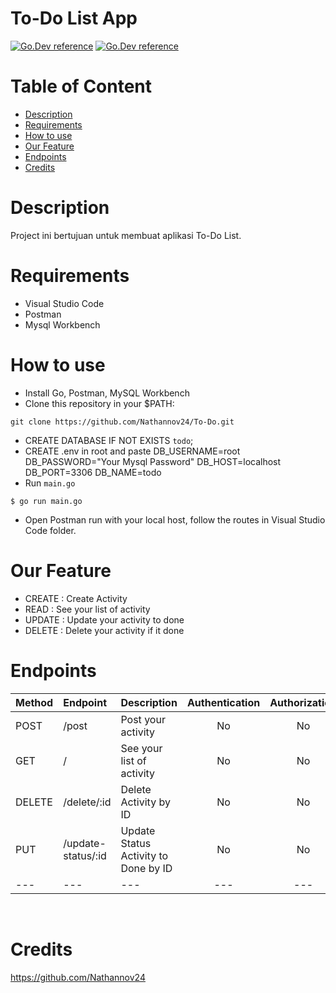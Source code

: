 # To-Do List App

[![Go.Dev reference](https://img.shields.io/badge/gorm-reference-blue?logo=go&logoColor=blue)](https://pkg.go.dev/gorm.io/gorm?tab=doc)
[![Go.Dev reference](https://img.shields.io/badge/echo-reference-blue?logo=go&logoColor=blue)](https://github.com/labstack/echo)


# Table of Content

- [Description](#description)
- [Requirements](#Requirements)
- [How to use](#how-to-use)
- [Our Feature](#Our-Feature)
- [Endpoints](#endpoints)
- [Credits](#credits)


# Description

Project ini bertujuan untuk membuat aplikasi To-Do List.

# Requirements

* Visual Studio Code
* Postman
* Mysql Workbench

# How to use
- Install Go, Postman, MySQL Workbench
- Clone this repository in your $PATH:
```
git clone https://github.com/Nathannov24/To-Do.git
```
* CREATE DATABASE IF NOT EXISTS `todo`;
* CREATE .env in root and paste
DB_USERNAME=root
DB_PASSWORD="Your Mysql Password"
DB_HOST=localhost
DB_PORT=3306
DB_NAME=todo
* Run `main.go`
```
$ go run main.go
```
* Open Postman run with your local host, follow the routes in Visual Studio Code folder.


# Our Feature
* CREATE : Create Activity
* READ : See your list of activity
* UPDATE : Update your activity to done
* DELETE : Delete your activity if it done


# Endpoints

| Method | Endpoint | Description| Authentication | Authorization
|:-----|:--------|:----------| :----------:| :----------:|
| POST  | /post | Post your activity | No | No
| GET | / | See your list of activity | No | No
| DELETE | /delete/:id | Delete Activity by ID | No | No
| PUT | /update-status/:id | Update Status Activity to Done by ID | No | No
|---|---|---|---|---|

<br>


# Credits

https://github.com/Nathannov24
